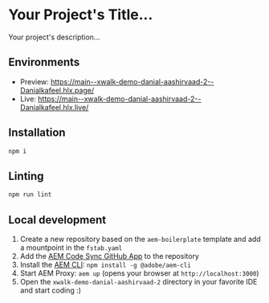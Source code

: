 # Your Project's Title...
Your project's description...

## Environments
- Preview: https://main--xwalk-demo-danial-aashirvaad-2--Danialkafeel.hlx.page/
- Live: https://main--xwalk-demo-danial-aashirvaad-2--Danialkafeel.hlx.live/

## Installation

```sh
npm i
```

## Linting

```sh
npm run lint
```

## Local development

1. Create a new repository based on the `aem-boilerplate` template and add a mountpoint in the `fstab.yaml`
1. Add the [AEM Code Sync GitHub App](https://github.com/apps/aem-code-sync) to the repository
1. Install the [AEM CLI](https://github.com/adobe/helix-cli): `npm install -g @adobe/aem-cli`
1. Start AEM Proxy: `aem up` (opens your browser at `http://localhost:3000`)
1. Open the `xwalk-demo-danial-aashirvaad-2` directory in your favorite IDE and start coding :)
